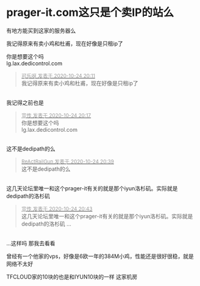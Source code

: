 # prager-it.com这只是个卖IP的站么


有地方能买到这家的服务器么

我记得原来有卖小鸡和杜甫，现在好像是只租ip了

你是想要这个吗<br />
lg.lax.dedicontrol.com

<div class="quote"><blockquote><font size="2"><a href="https://www.hostloc.com/forum.php?mod=redirect&amp;goto=findpost&amp;pid=9347362&amp;ptid=758044" target="_blank"><font color="#999999">可乐呀 发表于 2020-10-24 20:11</font></a></font><br />
我记得原来有卖小鸡和杜甫，现在好像是只租ip了</blockquote></div><br />
我记得之前也是

<div class="quote"><blockquote><font size="2"><a href="https://www.hostloc.com/forum.php?mod=redirect&amp;goto=findpost&amp;pid=9347386&amp;ptid=758044" target="_blank"><font color="#999999">宣传 发表于 2020-10-24 20:17</font></a></font><br />
你是想要这个吗<br />
lg.lax.dedicontrol.com</blockquote></div><br />
这不是dedipath的么

<div class="quote"><blockquote><font size="2"><a href="https://www.hostloc.com/forum.php?mod=redirect&amp;goto=findpost&amp;pid=9347498&amp;ptid=758044" target="_blank"><font color="#999999">ReActRailGun 发表于 2020-10-24 20:39</font></a></font><br />
这不是dedipath的么</blockquote></div><br />
这几天论坛里唯一和这个prager-it有关的就是那个iyun洛杉矶。实际就是dedipath的洛杉矶

<div class="quote"><blockquote><font size="2"><a href="https://www.hostloc.com/forum.php?mod=redirect&amp;goto=findpost&amp;pid=9347520&amp;ptid=758044" target="_blank"><font color="#999999">宣传 发表于 2020-10-24 20:43</font></a></font><br />
这几天论坛里唯一和这个prager-it有关的就是那个iyun洛杉矶。实际就是dedipath的洛杉矶 ...</blockquote></div><br />
...这样吗 那我去看看

曾经有一个他家的vps，好像是6欧一年的384M小鸡，性能还是很好很稳，就是网络不太好

TFCLOUD家的10块的也是和IYUN10块的一样 这家机房
